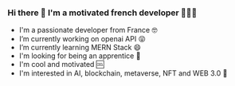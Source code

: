 ### Hi there 👋 I'm a motivated french developer 🧔🏻‍♂️

<!--
**AurelienGEORGES/AurelienGEORGES** is a ✨ _special_ ✨ repository because its `README.md` (this file) appears on your GitHub profile.

Here are some ideas to get you started:
![alt text](https://github.com/AurelienGEORGES/AurelienGEORGES/blob/main/photo_CV.jpg?raw=true)

- 🔭 I’m currently working on AI
- 🌱 I’m currently learning ...
- 👯 I’m looking to collaborate on ...
- 🤔 I’m looking for help with ...
- 💬 Ask me about ...
- 📫 How to reach me: ...
- 😄 Pronouns: ...
- ⚡ Fun fact: ...
-->

- I'm a passionate developer from France 🤓 
- I’m currently working on openai API 😝
- I’m currently learning MERN Stack 😄
- I'm looking for being an apprentice 🤩
- I'm cool and motivated 🆒
- I'm interested in AI, blockchain, metaverse, NFT and WEB 3.0 🦉
